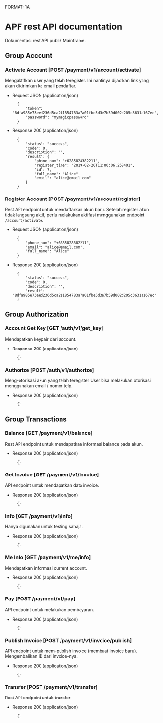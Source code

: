 FORMAT: 1A

# APF rest API documentation

Dokumentasi rest API publik Mainframe.

## Group Account

### Activate Account [POST /payment/v1/account/activate]

Mengaktifkan user yang telah teregister.
Ini nantinya dijadikan link yang akan dikirimkan ke email pendaftar.

+ Request JSON (application/json)

        {
            "token": "8dfa985e73eed236d5ca211854783a7a01fbe5d3e7b59d002d205c3631a167ec", 
            "password": "mymagicpassword"
        }

+ Response 200 (application/json)

        {
            "status": "success", 
            "code": 0, 
            "description": "", 
            "result": {
                "phone_num": "+6285828382211", 
                "register_time": "2019-02-20T11:00:06.258401", 
                "id": 7, 
                "full_name": "Alice", 
                "email": "alice@email.com"
            }
        }

### Register Account [POST /payment/v1/account/register]

Rest API endpoint untuk mendaftarkan akun baru.
Setelah register akun tidak langsung aktif, perlu melakukan
aktifasi menggunakan endpoint `/account/activate`.

+ Request JSON (application/json)

        {
            "phone_num": "+6285828382211", 
            "email": "alice@email.com", 
            "full_name": "Alice"
        }

+ Response 200 (application/json)

        {
            "status": "success", 
            "code": 0, 
            "description": "", 
            "result": "8dfa985e73eed236d5ca211854783a7a01fbe5d3e7b59d002d205c3631a167ec"
        }

## Group Authorization

### Account Get Key [GET /auth/v1/get_key]

Mendapatkan keypair dari account.

+ Response 200 (application/json)

        {}

### Authorize [POST /auth/v1/authorize]

Meng-otorisasi akun yang telah teregister
User bisa melakukan otorisasi menggunakan email / nomor telp.

+ Response 200 (application/json)

        {}

## Group Transactions

### Balance [GET /payment/v1/balance]

Rest API endpoint untuk mendapatkan informasi balance pada akun.

+ Response 200 (application/json)

        {}

### Get Invoice [GET /payment/v1/invoice]

API endpoint untuk mendapatkan data invoice.

+ Response 200 (application/json)

        {}

### Info [GET /payment/v1/info]

Hanya digunakan untuk testing sahaja.

+ Response 200 (application/json)

        {}

### Me Info [GET /payment/v1/me/info]

Mendapatkan informasi current account.

+ Response 200 (application/json)

        {}

### Pay [POST /payment/v1/pay]

API endpoint untuk melakukan pembayaran.

+ Response 200 (application/json)

        {}

### Publish Invoice [POST /payment/v1/invoice/publish]

API endpoint untuk mem-publish invoice (membuat invoice baru).
Mengembalikan ID dari invoice-nya.

+ Response 200 (application/json)

        {}

### Transfer [POST /payment/v1/transfer]

Rest API endpoint untuk transfer

+ Response 200 (application/json)

        {}

